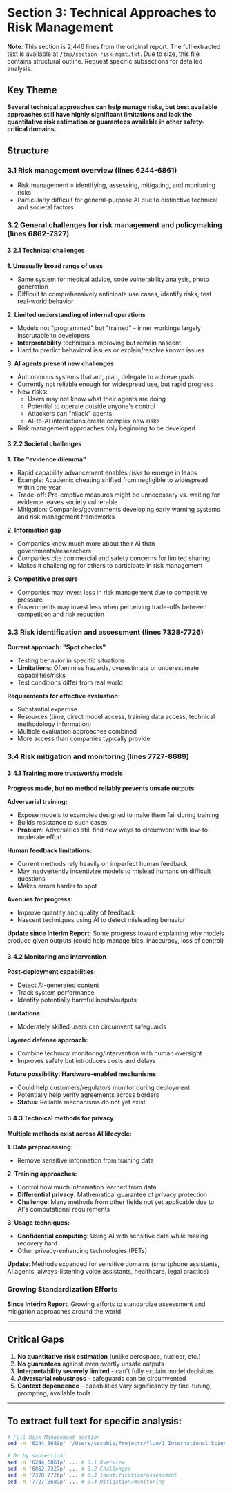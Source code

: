 # Section 3: Technical Approaches to Risk Management

**Note**: This section is 2,446 lines from the original report. The full extracted text is available at `/tmp/section-risk-mgmt.txt`. Due to size, this file contains structural outline. Request specific subsections for detailed analysis.

## Key Theme
**Several technical approaches can help manage risks, but best available approaches still have highly significant limitations and lack the quantitative risk estimation or guarantees available in other safety-critical domains.**

## Structure

### 3.1 Risk management overview (lines 6244-6861)
- Risk management = identifying, assessing, mitigating, and monitoring risks
- Particularly difficult for general-purpose AI due to distinctive technical and societal factors

### 3.2 General challenges for risk management and policymaking (lines 6862-7327)

#### 3.2.1 Technical challenges

**1. Unusually broad range of uses**
- Same system for medical advice, code vulnerability analysis, photo generation
- Difficult to comprehensively anticipate use cases, identify risks, test real-world behavior

**2. Limited understanding of internal operations**
- Models not "programmed" but "trained" - inner workings largely inscrutable to developers
- **Interpretability** techniques improving but remain nascent
- Hard to predict behavioral issues or explain/resolve known issues

**3. AI agents present new challenges**
- Autonomous systems that act, plan, delegate to achieve goals
- Currently not reliable enough for widespread use, but rapid progress
- New risks:
  - Users may not know what their agents are doing
  - Potential to operate outside anyone's control
  - Attackers can "hijack" agents
  - AI-to-AI interactions create complex new risks
- Risk management approaches only beginning to be developed

#### 3.2.2 Societal challenges

**1. The "evidence dilemma"**
- Rapid capability advancement enables risks to emerge in leaps
- Example: Academic cheating shifted from negligible to widespread within one year
- Trade-off: Pre-emptive measures might be unnecessary vs. waiting for evidence leaves society vulnerable
- Mitigation: Companies/governments developing early warning systems and risk management frameworks

**2. Information gap**
- Companies know much more about their AI than governments/researchers
- Companies cite commercial and safety concerns for limited sharing
- Makes it challenging for others to participate in risk management

**3. Competitive pressure**
- Companies may invest less in risk management due to competitive pressure
- Governments may invest less when perceiving trade-offs between competition and risk reduction

### 3.3 Risk identification and assessment (lines 7328-7726)

**Current approach: "Spot checks"**
- Testing behavior in specific situations
- **Limitations**: Often miss hazards, overestimate or underestimate capabilities/risks
- Test conditions differ from real world

**Requirements for effective evaluation:**
- Substantial expertise
- Resources (time, direct model access, training data access, technical methodology information)
- Multiple evaluation approaches combined
- More access than companies typically provide

### 3.4 Risk mitigation and monitoring (lines 7727-8689)

#### 3.4.1 Training more trustworthy models

**Progress made, but no method reliably prevents unsafe outputs**

**Adversarial training:**
- Expose models to examples designed to make them fail during training
- Builds resistance to such cases
- **Problem**: Adversaries still find new ways to circumvent with low-to-moderate effort

**Human feedback limitations:**
- Current methods rely heavily on imperfect human feedback
- May inadvertently incentivize models to mislead humans on difficult questions
- Makes errors harder to spot

**Avenues for progress:**
- Improve quantity and quality of feedback
- Nascent techniques using AI to detect misleading behavior

**Update since Interim Report**: Some progress toward explaining why models produce given outputs (could help manage bias, inaccuracy, loss of control)

#### 3.4.2 Monitoring and intervention

**Post-deployment capabilities:**
- Detect AI-generated content
- Track system performance
- Identify potentially harmful inputs/outputs

**Limitations:**
- Moderately skilled users can circumvent safeguards

**Layered defense approach:**
- Combine technical monitoring/intervention with human oversight
- Improves safety but introduces costs and delays

**Future possibility: Hardware-enabled mechanisms**
- Could help customers/regulators monitor during deployment
- Potentially help verify agreements across borders
- **Status**: Reliable mechanisms do not yet exist

#### 3.4.3 Technical methods for privacy

**Multiple methods exist across AI lifecycle:**

**1. Data preprocessing:**
- Remove sensitive information from training data

**2. Training approaches:**
- Control how much information learned from data
- **Differential privacy**: Mathematical guarantee of privacy protection
- **Challenge**: Many methods from other fields not yet applicable due to AI's computational requirements

**3. Usage techniques:**
- **Confidential computing**: Using AI with sensitive data while making recovery hard
- Other privacy-enhancing technologies (PETs)

**Update**: Methods expanded for sensitive domains (smartphone assistants, AI agents, always-listening voice assistants, healthcare, legal practice)

### Growing Standardization Efforts

**Since Interim Report**: Growing efforts to standardize assessment and mitigation approaches around the world

---

## Critical Gaps

1. **No quantitative risk estimation** (unlike aerospace, nuclear, etc.)
2. **No guarantees** against even overtly unsafe outputs
3. **Interpretability severely limited** - can't fully explain model decisions
4. **Adversarial robustness** - safeguards can be circumvented
5. **Context dependence** - capabilities vary significantly by fine-tuning, prompting, available tools

---

## To extract full text for specific analysis:
```bash
# Full Risk Management section
sed -n '6244,8689p' "/Users/sscoble/Projects/fluo/1 International Scientific Report on the"

# Or by subsection:
sed -n '6244,6861p' ... # 3.1 Overview
sed -n '6862,7327p' ... # 3.2 Challenges
sed -n '7328,7726p' ... # 3.3 Identification/assessment
sed -n '7727,8689p' ... # 3.4 Mitigation/monitoring
```
